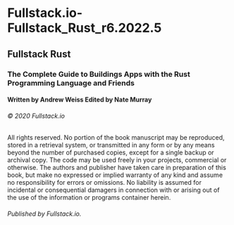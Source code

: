 # Fullstack.io-Fullstack_Rust_r6.2022.5

## Fullstack Rust
### The Complete Guide to Buildings Apps with the Rust Programming Language and Friends

#### Written by Andrew Weiss Edited by Nate Murray

###### © 2020 Fullstack.io

All rights reserved. No portion of the book manuscript may be reproduced, stored in a retrieval system, or transmitted in any form or by any means beyond the number of purchased copies, except for a single backup or archival copy. The code may be used freely in your projects, commercial or otherwise.
The authors and publisher have taken care in preparation of this book, but make no expressed or implied warranty of any kind and assume no responsibility for errors or omissions. No liability is assumed for incidental or consequential damagers in connection with or arising out of the use of the information or programs container herein.

###### Published by Fullstack.io.
